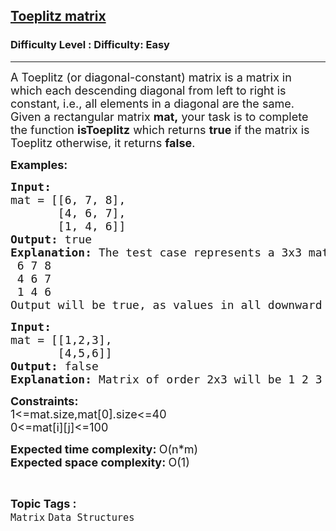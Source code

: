 <h2><a href="https://www.geeksforgeeks.org/problems/toeplitz-matrix/0">Toeplitz matrix</a></h2><h3>Difficulty Level : Difficulty: Easy</h3><hr><div class="problems_problem_content__Xm_eO"><p><span style="font-size: 18px;">A Toeplitz (or diagonal-constant) matrix is a matrix in which each descending diagonal from left to right is constant, i.e., all elements in a diagonal are the same. Given a rectangular matrix <strong>mat,</strong>&nbsp;your task is to complete the function <strong>isToeplitz</strong> which returns <strong>true</strong> if the matrix is Toeplitz otherwise, it returns <strong>false</strong>.</span></p>
<p><span style="font-size: 18px;"><strong>Examples:</strong></span></p>
<pre><span style="font-size: 18px;"><strong>Input:</strong></span><span style="font-size: 18px;"><br>mat = [[6, 7, 8],<br>       [4, 6, 7],<br>       [1, 4, 6]]<br></span><span style="font-size: 18px;"><strong>Output: </strong>true</span><br><span style="font-size: 18px;"><strong>Explanation: </strong></span><span style="font-size: 18px;">The test case represents a 3x3 matrix</span>
<span style="font-size: 18px;"> 6 7 8 </span>
<span style="font-size: 18px;"> 4 6 7 </span>
<span style="font-size: 18px;"> 1 4 6</span>
<span style="font-size: 18px;">Output will be<strong> </strong>true, as values in all downward diagonals from left to right contain the same elements.</span></pre>
<pre><strong><span style="font-size: 18px;">Input: <br></span></strong><span style="font-size: 18px;">mat = [[1,2,3],<br>       [4,5,6]]<br></span><strong><span style="font-size: 18px;">Output: </span></strong><span style="font-size: 18px;">false<br></span><span style="font-size: 18px;"><strong>Explanation: </strong></span><span style="font-size: 18px;">Matrix of order 2x3 will be 1 2 3 4 5 6 Output: false as values in all diagonals are not the same.</span></pre>
<p><span style="font-size: 18px;"><strong>Constraints:</strong> <br></span><span style="font-size: 18px;">1&lt;=mat.size,mat[0].size&lt;=40 <br></span><span style="font-size: 18px;">0&lt;=mat[i][j]&lt;=100</span></p>
<p><span style="font-size: 18px;"><strong>Expected time complexity: </strong>O(n*m</span><span style="font-size: 18px;">)<br></span><span style="font-size: 18px;"><strong>Expected space complexity: </strong>O(1)</span></p></div><br><p><span style=font-size:18px><strong>Topic Tags : </strong><br><code>Matrix</code>&nbsp;<code>Data Structures</code>&nbsp;